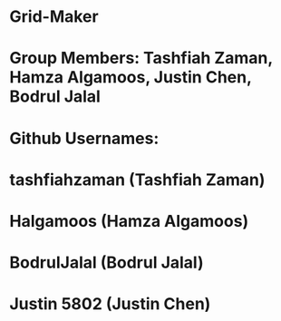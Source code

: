 # Grid-Maker
# Group Members: Tashfiah Zaman, Hamza Algamoos, Justin Chen, Bodrul Jalal
# Github Usernames:
# tashfiahzaman (Tashfiah Zaman)
# Halgamoos (Hamza Algamoos)
# BodrulJalal (Bodrul Jalal)
# Justin 5802 (Justin Chen)